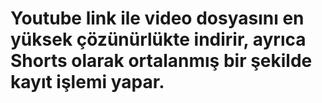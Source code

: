 # Youtube link ile video dosyasını en yüksek çözünürlükte indirir, ayrıca Shorts olarak ortalanmış bir şekilde kayıt işlemi yapar.
